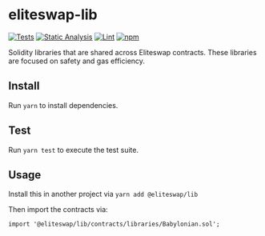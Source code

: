 # eliteswap-lib

[![Tests](https://github.com/EthereumEliteswap/eliteswap-lib/workflows/Tests/badge.svg)](https://github.com/EthereumEliteswap/eliteswap-lib/actions?query=workflow%3ATests)
[![Static Analysis](https://github.com/EthereumEliteswap/eliteswap-lib/workflows/Static%20Analysis/badge.svg)](https://github.com/EthereumEliteswap/eliteswap-lib/actions?query=workflow%3A%22Static+Analysis%22)
[![Lint](https://github.com/EthereumEliteswap/eliteswap-lib/workflows/Lint/badge.svg)](https://github.com/EthereumEliteswap/eliteswap-lib/actions?query=workflow%3ALint)
[![npm](https://img.shields.io/npm/v/@eliteswap/lib)](https://unpkg.com/@eliteswap/lib@latest/)

Solidity libraries that are shared across Eliteswap contracts. These libraries are focused on safety and gas efficiency.

## Install

Run `yarn` to install dependencies.

## Test

Run `yarn test` to execute the test suite.

## Usage

Install this in another project via `yarn add @eliteswap/lib`

Then import the contracts via:

```solidity
import '@eliteswap/lib/contracts/libraries/Babylonian.sol';

```
